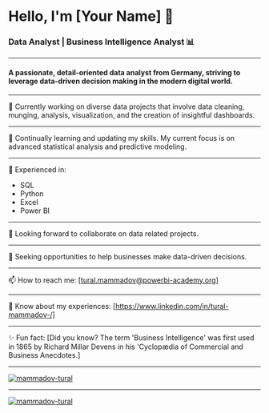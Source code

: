 # Hello, I'm [Your Name] 👋

### Data Analyst | Business Intelligence Analyst 📊

---

#### A passionate, detail-oriented data analyst from Germany, striving to leverage data-driven decision making in the modern digital world.

---

🔭 Currently working on diverse data projects that involve data cleaning, munging, analysis, visualization, and the creation of insightful dashboards.

---

🌱 Continually learning and updating my skills. My current focus is on advanced statistical analysis and predictive modeling.

---

💼 Experienced in:

- SQL
- Python
- Excel
- Power BI

---

👯 Looking forward to collaborate on data related projects.

---

🤔 Seeking opportunities to help businesses make data-driven decisions.

---

📫 How to reach me: [tural.mammadov@powerbi-academy.org]

---

📄 Know about my experiences: [https://www.linkedin.com/in/tural-mammadov-/]

---

✨ Fun fact: [Did you know? The term 'Business Intelligence' was first used in 1865 by Richard Millar Devens in his 'Cyclopædia of Commercial and Business Anecdotes.]

---

[![mammadov-tural](https://github-readme-stats.vercel.app/api/top-langs/?username=yourusername&layout=compact)](https://github.com/yourusername/github-readme-stats)

---

[![mammadov-tural](https://github-readme-stats.vercel.app/api?username=yourusername)](https://github.com/yourusername/github-readme-stats)

